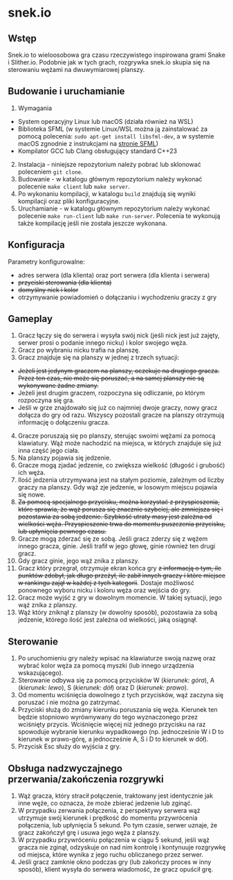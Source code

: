 # snek.io

## Wstęp
Snek.io to wieloosobowa gra czasu rzeczywistego inspirowana grami Snake i Slither.io. Podobnie jak w tych grach, rozgrywka snek.io skupia się na sterowaniu wężami na dwuwymiarowej planszy.

## Budowanie i uruchamianie
1. Wymagania
- System operacyjny Linux lub macOS (działa również na WSL)
- Biblioteka SFML (w systemie Linux/WSL można ją zainstalować za pomocą polecenia: `sudo apt-get install libsfml-dev`, a w systemie macOS zgnodnie z instrukcjami na [stronie SFML](https://www.sfml-dev.org/tutorials/2.6/start-osx.php))
- Kompilator GCC lub Clang obsługujący standard C++23
2. Instalacja - niniejsze repozytorium należy pobrać lub sklonować poleceniem `git clone`.
3. Budowanie - w katalogu głównym repozytorium należy wykonać polecenie `make client` lub `make server`.
4. Po wykonaniu kompilacji, w katalogu `build` znajdują się wyniki kompilacji oraz pliki konfiguracyjne.
5. Uruchamianie - w katalogu głównym repozytorium należy wykonać polecenie `make run-client` lub `make run-server`. Polecenia te wykonują także kompilację jeśli nie została jeszcze wykonana.

## Konfiguracja
Parametry konfigurowalne:
- adres serwera (dla klienta) oraz port serwera (dla klienta i serwera)
- ~~przyciski sterowania (dla klienta)~~
- ~~domyślny nick i kolor~~
- otrzymywanie powiadomień o dołączaniu i wychodzeniu graczy z gry

## Gameplay
1. Gracz łączy się do serwera i wysyła swój nick (jeśli nick jest już zajęty, serwer prosi o podanie innego nicku) i kolor swojego węża.
2. Gracz po wybraniu nicku trafia na planszę.
3. Gracz znajduje się na planszy w jednej z trzech sytuacji:
- ~~Jeżeli jest jedynym graczem na planszy, oczekuje na drugiego gracza. Przez ten czas, nie może się poruszać, a na samej planszy nie są wykonywane żadne zmiany.~~
- Jeżeli jest drugim graczem, rozpoczyna się odliczanie, po którym rozpoczyna się gra.
- Jeśli w grze znajdowało się już co najmniej dwoje graczy, nowy gracz dołącza do gry od razu. Wszyscy pozostali gracze na planszy otrzymują informację o dołączeniu gracza.
4. Gracze poruszają się po planszy, sterując swoimi wężami za pomocą klawiatury. Wąż może nachodzić na miejsca, w których znajduje się już inna część jego ciała.
5. Na planszy pojawia się jedzenie.
6. Gracze mogą zjadać jedzenie, co zwiększa wielkość (długość i grubość) ich węża.
7. Ilość jedzenia utrzymywana jest na stałym poziomie, zależnym od liczby graczy na planszy. Gdy wąż zje jedzenie, w losowym miejscu pojawia się nowe.
8. ~~Za pomocą specjalnego przycisku, można korzystać z przyspieszenia, które sprawia, że wąż porusza się znacznie szybciej, ale zmniejsza się i pozostawia za sobą jedzenie. Szybkość utraty masy jest zależna od wielkości węża. Przyspieszenie trwa do momentu puszczenia przycisku, lub upłynięcia pewnego czasu.~~
9. Gracze mogą zderzać się ze sobą. Jeśli gracz zderzy się z wężem innego gracza, ginie. Jeśli trafił w jego głowę, ginie również ten drugi gracz.
10. Gdy gracz ginie, jego wąż znika z planszy.
11. Gracz który przegrał, otrzymuje ekran końca gry ~~z informacją o tym, ile punktów zdobył, jak długo przeżył, ile zabił innych graczy i które miejsce w rankingu zajął w każdej z tych kategorii~~. Dostaje możliwosć ponownego wyboru nicku i koloru węża oraz wejścia do gry.
12. Gracz może wyjść z gry w dowolnym momencie. W takiej sytuacji, jego wąż znika z planszy.
13. Wąż który zniknął z planszy (w dowolny sposób), pozostawia za sobą jedzenie, którego ilość jest zależna od wielkości, jaką osiągnął.

## Sterowanie
1. Po uruchomieniu gry należy wpisać na klawiaturze swoją nazwę oraz wybrać kolor węża za pomocą myszki (lub innego urządzenia wskazującego).
2. Sterowanie odbywa się za pomocą przycisków W (*kierunek: góra*), A (*kierunek: lewo*), S (*kierunek: dół*) oraz D (*kierunek: prawo*).
3. Od momentu wciśnięcia dowolnego z tych przycisków, wąż zaczyna się poruszać i nie można go zatrzymać.
4. Przyciski służą do zmiany kierunku poruszania się węża. Kierunek ten będzie stopniowo wyrównywany do tego wyznaczonego przez wciśnięty przycis. Wciśnięcie więcej niż jednego przycisku na raz spowoduje wybranie kierunku wypadkowego (np. jednocześnie W i D to kierunek w prawo-górę, a jednocześnie A, S i D to kierunek w dół).
5. Przycisk Esc służy do wyjścia z gry.

## Obsługa nadzwyczajnego przerwania/zakończenia rozgrywki
1. Wąż gracza, który stracił połączenie, traktowany jest identycznie jak inne węże, co oznacza, że może zbierać jedzenie lub zginąć.
2. W przypadku zerwania połączenia, z perspektywy serwera wąż utrzymuje swój kierunek i prędkość do momentu przywrócenia połączenia, lub upłynięcia 5 sekund. Po tym czasie, serwer uznaje, że gracz zakończył grę i usuwa jego węża z planszy. 
3. W przypadku przywróceniu połączenia w ciągu 5 sekund, jeśli wąż gracza nie zginął, odzyskuje on nad nim kontrolę i kontynuuje rozgrywkę od miejsca, które wynika z jego ruchu obliczanego przez serwer.
4. Jeśli gracz zamknie okno podczas gry (lub zakończy proces w inny sposób), klient wysyła do serwera wiadomość, że gracz opuścił grę.